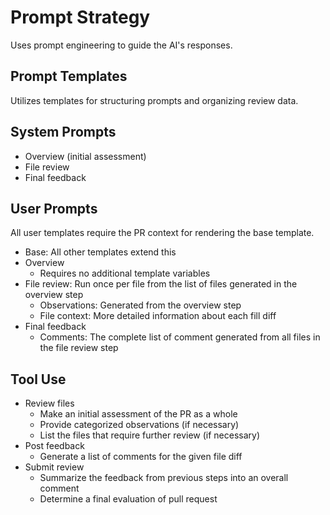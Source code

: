 # Prompt Strategy

Uses prompt engineering to guide the AI's responses.

## Prompt Templates

Utilizes templates for structuring prompts and organizing review data.

## System Prompts

- Overview (initial assessment)
- File review
- Final feedback

## User Prompts

All user templates require the PR context for rendering the base template.

- Base: All other templates extend this
- Overview
    - Requires no additional template variables
- File review: Run once per file from the list of files generated in the overview step
    - Observations: Generated from the overview step
    - File context: More detailed information about each fill diff
- Final feedback
    - Comments: The complete list of comment generated from all files in the file review step

## Tool Use

- Review files
    - Make an initial assessment of the PR as a whole
    - Provide categorized observations (if necessary)
    - List the files that require further review (if necessary)
- Post feedback
    - Generate a list of comments for the given file diff
- Submit review
    - Summarize the feedback from previous steps into an overall comment
    - Determine a final evaluation of pull request
